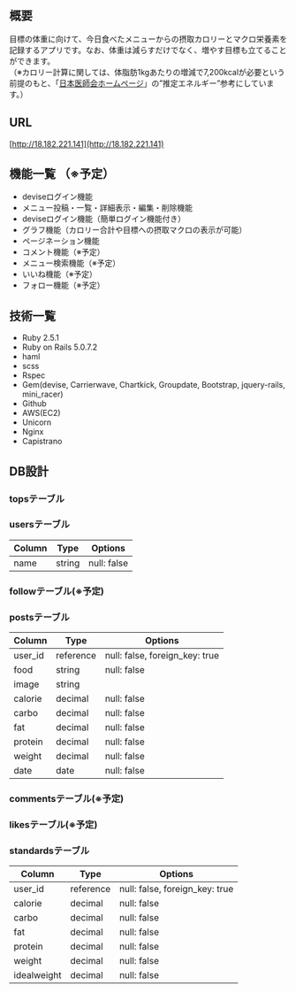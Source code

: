 ## 概要
目標の体重に向けて、今日食べたメニューからの摂取カロリーとマクロ栄養素を記録するアプリです。なお、体重は減らすだけでなく、増やす目標も立てることができます。  
（※カロリー計算に関しては、体脂肪1kgあたりの増減で7,200kcalが必要という前提のもと、「[日本医師会ホームページ](https://www.med.or.jp/forest/health/eat/01.html)」の”推定エネルギー”参考にしています。）

## URL  
[http://18.182.221.141](http://18.182.221.141)

## 機能一覧 （※予定）
- deviseログイン機能  
- メニュー投稿・一覧・詳細表示・編集・削除機能  
- deviseログイン機能（簡単ログイン機能付き）  
- グラフ機能（カロリー合計や目標への摂取マクロの表示が可能）  
- ページネーション機能  
- コメント機能（※予定）  
- メニュー検索機能（※予定）   
- いいね機能（※予定）  
- フォロー機能（※予定）  

## 技術一覧
- Ruby 2.5.1  
- Ruby on Rails 5.0.7.2  
- haml  
- scss  
- Rspec  
- Gem(devise, Carrierwave, Chartkick, Groupdate, Bootstrap, jquery-rails, mini_racer)  
- Github  
- AWS(EC2) 
- Unicorn  
- Nginx  
- Capistrano

## DB設計
### topsテーブル  
### usersテーブル  
|Column|Type|Options|
|------|----|-------|
|name|string|null: false|
### followテーブル(※予定)  
### postsテーブル  
|Column|Type|Options|
|------|----|-------|
|user_id|reference|null: false, foreign_key: true|
|food|string|null: false|
|image|string||
|calorie|decimal|null: false|
|carbo|decimal|null: false|
|fat|decimal|null: false|
|protein|decimal|null: false|
|weight|decimal|null: false|
|date|date|null: false|
### commentsテーブル(※予定)  
### likesテーブル(※予定)  
### standardsテーブル  
|Column|Type|Options|
|------|----|-------|
|user_id|reference|null: false, foreign_key: true|
|calorie|decimal|null: false|
|carbo|decimal|null: false|
|fat|decimal|null: false|
|protein|decimal|null: false|
|weight|decimal|null: false|
|idealweight|decimal|null: false|

